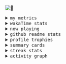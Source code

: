 [![🐙](https://hits.seeyoufarm.com/api/count/incr/badge.svg?url=https%3A%2F%2Fgithub.com%2Fktnkk%2Fhit-counter&count_bg=%23070707&title_bg=%23070707&icon=&icon_color=%23E7E7E7&title=visitors&edge_flat=true)](https://hits.seeyoufarm.com)

<details>
  <summary> <samp>my metrics</samp></summary>
  
  <br>
  
 ![🐳](https://github.com/kkhys/kkhys/blob/main/github-metrics.svg)
  
  ***
</details>

<details>
  <summary> <samp>wakaTime stats</samp></summary>
  
  <br>
  
<!--START_SECTION:waka-->
![Code Time](http://img.shields.io/badge/Code%20Time-2%2C871%20hrs%205%20mins-blue)

**🐱 My GitHub Data** 

> 📦 5.0 MB Used in GitHub's Storage 
 > 
> 🏆 808 Contributions in the Year 2024
 > 
> 💼 Opted to Hire
 > 
> 📜 9 Public Repositories 
 > 
> 🔑 23 Private Repositories 
 > 
**I'm an Early 🐤** 

```text
🌞 Morning                6520 commits        ███████░░░░░░░░░░░░░░░░░░   29.22 % 
🌆 Daytime                5407 commits        ██████░░░░░░░░░░░░░░░░░░░   24.23 % 
🌃 Evening                8484 commits        ██████████░░░░░░░░░░░░░░░   38.02 % 
🌙 Night                  1902 commits        ██░░░░░░░░░░░░░░░░░░░░░░░   08.52 % 
```
📅 **I'm Most Productive on Tuesday** 

```text
Monday                   3240 commits        ████░░░░░░░░░░░░░░░░░░░░░   14.52 % 
Tuesday                  3427 commits        ████░░░░░░░░░░░░░░░░░░░░░   15.36 % 
Wednesday                2993 commits        ███░░░░░░░░░░░░░░░░░░░░░░   13.41 % 
Thursday                 3096 commits        ███░░░░░░░░░░░░░░░░░░░░░░   13.88 % 
Friday                   3202 commits        ████░░░░░░░░░░░░░░░░░░░░░   14.35 % 
Saturday                 2978 commits        ███░░░░░░░░░░░░░░░░░░░░░░   13.35 % 
Sunday                   3377 commits        ████░░░░░░░░░░░░░░░░░░░░░   15.13 % 
```


📊 **This Week I Spent My Time On** 

```text
🕑︎ Time Zone: Asia/Tokyo

💬 Programming Languages: 
Other                    34 hrs 44 mins      █████████████░░░░░░░░░░░░   52.19 % 
TypeScript               13 hrs 8 mins       █████░░░░░░░░░░░░░░░░░░░░   19.74 % 
Java                     9 hrs 51 mins       ████░░░░░░░░░░░░░░░░░░░░░   14.81 % 
HTML                     1 hr 56 mins        █░░░░░░░░░░░░░░░░░░░░░░░░   02.93 % 
MDX                      1 hr 56 mins        █░░░░░░░░░░░░░░░░░░░░░░░░   02.92 % 

🔥 Editors: 
Chrome                   34 hrs 48 mins      █████████████░░░░░░░░░░░░   52.29 % 
Intellijidea             23 hrs 3 mins       █████████░░░░░░░░░░░░░░░░   34.65 % 
WebStorm                 8 hrs 37 mins       ███░░░░░░░░░░░░░░░░░░░░░░   12.96 % 
DataGrip                 3 mins              ░░░░░░░░░░░░░░░░░░░░░░░░░   00.10 % 

💻 Operating System: 
Mac                      66 hrs 33 mins      █████████████████████████   100.00 % 
```


 Last Updated on 2024/03/11 18:35:56 UTC
<!--END_SECTION:waka-->
  
  ***
</details>


<details>
  <summary> <samp>now playing</samp></summary>
  
  <br>
 
 [![🐟](https://spotify-github-profile.vercel.app/api/view?uid=31ryofms4dnv7mrohhepo4c4zgqu&cover_image=true&theme=default&show_offline=false&background_color=121212&bar_color=53b14f&bar_color_cover=false)](https://open.spotify.com/user/31ryofms4dnv7mrohhepo4c4zgqu)
  
  ***
</details>

<details>
  <summary> <samp>github readme stats</samp></summary>
  
  <br>
  
 <p align="left"> 
  <img alt="🐠" src="https://github-readme-stats.vercel.app/api?username=kkhys&count_private=true&show_icons=true&theme=dark&include_all_commits=true" />
  <img alt="🐟" src="https://github-readme-stats.vercel.app/api/top-langs/?username=kkhys&layout=compact&theme=dark&langs_count=10&hide=HTML,CSS,SCSS" />
</p>
  
  ***
</details>

<details>
  <summary> <samp>profile trophies</samp></summary>
  
  <br>
  
  [![🐬](https://github-profile-trophy.vercel.app/?username=kkhys&rank=SECRET,SSS,SS,S,AAA,AA,A&theme=darkhub&row=1&margin-w=10&no-bg=true)](https://github.com/ryo-ma/github-profile-trophy)
  
  ***
</details>

<details>
  <summary> <samp>summary cards</samp></summary>
  
  <br>
  
  ![🐋](https://github-profile-summary-cards.vercel.app/api/cards/profile-details?username=kkhys&theme=github_dark)
  ![🦑](https://github-profile-summary-cards.vercel.app/api/cards/repos-per-language?username=kkhys&theme=github_dark)
  ![🦭](https://github-profile-summary-cards.vercel.app/api/cards/most-commit-language?username=kkhys&theme=github_dark)
  ![🦀](https://github-profile-summary-cards.vercel.app/api/cards/stats?username=kkhys&theme=github_dark)
  ![🦈](https://github-profile-summary-cards.vercel.app/api/cards/productive-time?username=kkhys&theme=github_dark)
  
  ***
</details>

<details>
  <summary> <samp>streak stats</samp></summary>
  
  <br>
  
  [![🐠](http://github-readme-streak-stats.herokuapp.com?user=kkhys&theme=dark)](https://git.io/streak-stats)
  
  ***
</details>

<details>
  <summary> <samp>activity graph</samp></summary>
  
  <br>
  
  [![🐡](https://github-readme-activity-graph.vercel.app/graph?username=kkhys&theme=xcode)](https://github.com/ashutosh00710/github-readme-activity-graph)
  
  ***
</details>
